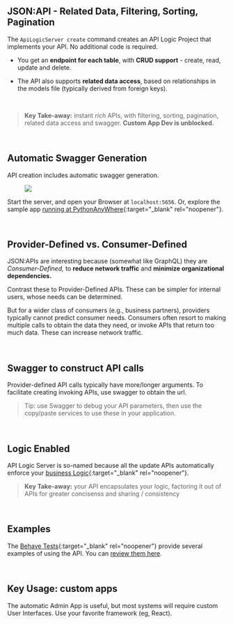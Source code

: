 
## JSON:API - Related Data, Filtering, Sorting, Pagination

The `ApiLogicServer create` command creates an API Logic Project that implements your API.  No additional code is required.

* You get an __endpoint for each table__, with __CRUD support__ - create, read, update and delete.

* The API also supports __related data access__, based on relationships in the models file (typically derived from foreign keys).


&nbsp;

  > **Key Take-away:** instant *rich* APIs, with filtering, sorting, pagination, related data access and swagger.  **Custom App Dev is unblocked.**

&nbsp;

## Automatic Swagger Generation

API creation includes automatic swagger generation.  

<figure><img src="https://github.com/valhuber/apilogicserver/wiki/images/ui-admin/swagger.png?raw=true"></figure>

Start the server, and open your Browser at `localhost:5656`.  Or, explore the sample app [running at PythonAnyWhere](http://apilogicserver.pythonanywhere.com/api){:target="_blank" rel="noopener"}.

&nbsp;

## Provider-Defined vs. Consumer-Defined

JSON:APIs are interesting because (somewhat like GraphQL) they are _Consumer-Defined,_ to __reduce network traffic__ and __minimize organizational dependencies.__

Contrast these to Provider-Defined APIs.  These can be simpler for internal users, whose needs can be determined.

But for a wider class of consumers (e.g., business partners), providers typically cannot predict consumer needs.  Consumers often resort to making multiple calls to obtain the data they need, or invoke APIs that return too much data.  These can increase network traffic.

&nbsp;

## Swagger to construct API calls

Provider-defined API calls typically have more/longer arguments.  To facilitate creating invoking APIs, use swagger to obtain the url.

  > Tip: use Swagger to debug your API parameters, then use the copy/paste services to use these in your application.

&nbsp;

## Logic Enabled

API Logic Server is so-named because all the update APIs automatically enforce your [business Logic](../Logic-Why){:target="_blank" rel="noopener"}.

  > **Key Take-away:** your API encapsulates your logic, factoring it out of APIs for greater concisenss and sharing / consistency

&nbsp;

## Examples

The [Behave Tests](../Behave){:target="_blank" rel="noopener"} provide several examples of using the API.  You can [review them here](https://github.com/valhuber/ApiLogicServer/blob/main/api_logic_server_cli/project_prototype_nw/test/api_logic_server_behave/features/steps/place_order.py).


&nbsp;

## Key Usage: custom apps

The automatic Admin App is useful, but most systems will require custom User Interfaces.  Use your favorite framework (eg, React).
